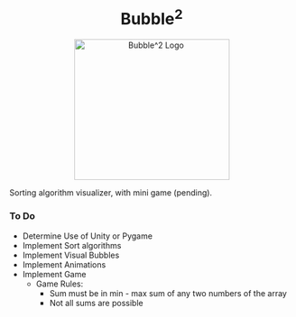 <h1 align ="center">Bubble<sup>2</sup></h1>
<p align="center">
<img src="https://github.com/Vernon-444/Bubble-2/blob/master/images/Bubble-2_logo.png" alt="Bubble^2 Logo"
        width="275"
        height="250" />
</p>

Sorting algorithm visualizer, with mini game (pending).

### To Do
* Determine Use of Unity or Pygame
* Implement Sort algorithms
* Implement Visual Bubbles
* Implement Animations
* Implement Game
  * Game Rules:
    * Sum must be in min - max sum of any two numbers of the array
    * Not all sums are possible
